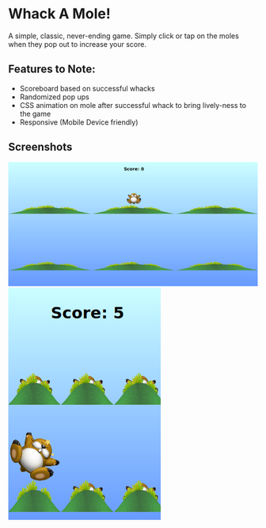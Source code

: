 # Whack A Mole!
A simple, classic, never-ending game. Simply click or tap on the moles when they pop out to increase your score. 

## Features to Note:
* Scoreboard based on successful whacks
* Randomized pop ups
* CSS animation on mole after successful whack to bring lively-ness to the game
* Responsive (Mobile Device friendly)

## Screenshots
![screenshot1](screenshots/whack-a-mole.png)
![screenshot2](screenshots/whacked-mole-mobile.png)
